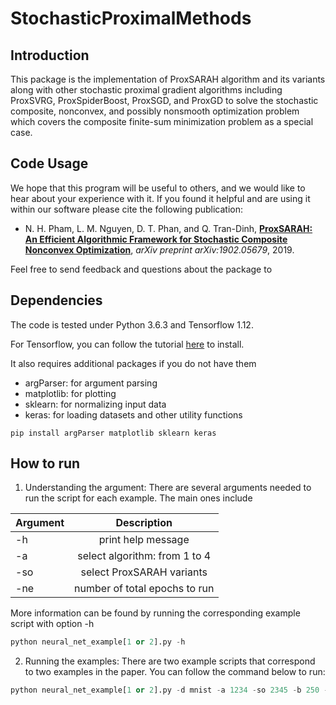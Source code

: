 # StochasticProximalMethods


## Introduction


This package is the implementation of ProxSARAH algorithm and its variants along with other stochastic proximal gradient algorithms including ProxSVRG, ProxSpiderBoost, ProxSGD, and ProxGD to solve the stochastic composite, nonconvex, and possibly nonsmooth optimization problem which covers the composite finite-sum minimization problem as a special case.

## Code Usage

We hope that this program will be useful to others, and we would like to hear about your experience with it. If you found it helpful and are using it within our software please cite the following publication:

* N. H. Pham, L. M. Nguyen, D. T. Phan, and Q. Tran-Dinh, **[ProxSARAH: An Efficient Algorithmic Framework for Stochastic Composite Nonconvex Optimization](https://arxiv.org/abs/1902.05679)**, _arXiv preprint arXiv:1902.05679_, 2019.

Feel free to send feedback and questions about the package to

## Dependencies

The code is tested under Python 3.6.3 and Tensorflow 1.12. 

For Tensorflow, you can follow the tutorial [here](https://www.tensorflow.org/install) to install.

It also requires additional packages if you do not have them

* argParser: for argument parsing
* matplotlib: for plotting
* sklearn: for normalizing input data
* keras: for loading datasets and other utility functions

```
pip install argParser matplotlib sklearn keras
```

## How to run

1. Understanding the argument:
	There are several arguments needed to run the script for each example. The main ones include

| Argument     | Description                   |
| -------------|:-----------------------------:| 
| -h           | print help message            |
| -a           | select algorithm: from 1 to 4 |
| -so          | select ProxSARAH variants            | 
| -ne          | number of total epochs to run |

More information can be found by running the corresponding example script with option -h
```python
python neural_net_example[1 or 2].py -h
```

2. Running the examples:
	There are two example scripts that correspond to two examples in the paper. You can follow the command below to run:


```python
python neural_net_example[1 or 2].py -d mnist -a 1234 -so 2345 -b 250 -ne 15
```
